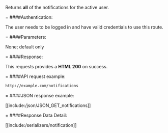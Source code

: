 <!-- --- title: GET /notifications -->

Returns **all** of the notifications for the active user.

=
####Authentication:

The user needs to be logged in and have valid credentials to use this route.

=
####Parameters:

None; default only

=
####Response:

This requests provides a <strong>HTML 200</strong> on success.

=
####API request example:
```html
http://example.com/notifications
```

=
####JSON response example:

[[include:/json/JSON_GET_notifications]]

=
####Response Data Detail:

[[include:/serializers/notification]]